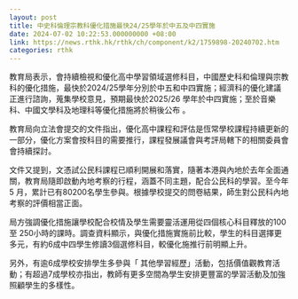 ```yaml
---
layout: post
title: 中史科倫理宗教科優化措施最快24/25學年於中五及中四實施
date: 2024-07-02 10:22:53.000000000 +08:00
link: https://news.rthk.hk/rthk/ch/component/k2/1759898-20240702.htm
categories: rthk
---
```


教育局表示，會持續檢視和優化高中學習領域選修科目，中國歷史科和倫理與宗教科的優化措施，最快於2024/25學年分別於中五和中四實施；經濟科的優化建議正進行諮詢，蒐集學校意見，預期最快於2025/26 學年於中四實施；至於音樂科、中國文學科及地理科等優化措施將於稍後公布 。

教育局向立法會提交的文件指出，優化高中課程和評估是恆常學校課程持續更新的一部分，優化方案會按科目的需要推行，課程發展議會與考評局轄下的相關委員會會持續探討。
                                                                                                             
文件又提到，文憑試公民科課程已順利開展和落實，隨著本港與內地於去年全面通關，教育局隨即啟動內地考察的行程，涵蓋不同主題，配合公民科的學習。至今年 5 月，累計已有80200名學生參與。根據學校提交的問卷結果，師生對公民科內地考察的評價相當正面。

局方強調優化措施讓學校配合校情及學生需要靈活運用從四個核心科目釋放的100 至 250小時的課時。調查資料顯示，與優化措施實施前比較，學生的科目選擇更多元，有約6成中四學生修讀3個選修科目，較優化施推行前明顯上升。

另外，有逾6成學校安排學生多參與「 其他學習經歷」活動，包括價值觀教育活動；有超過7成學校亦指出，教師有更多空間為學生安排更豐富的學習活動及加強
照顧學生的多樣性。
